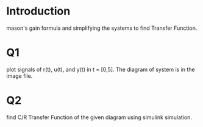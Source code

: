 # Introduction
mason's gain formula and simplifying the systems to find Transfer Function.
# Q1
plot signals of r(t), u(t), and y(t) in t = [0,5]. The diagram of system is in the image file.
# Q2
find C/R Transfer Function of the given diagram using simulink simulation.
